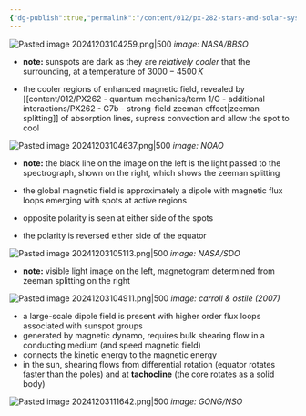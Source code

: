 ```yaml
---
{"dg-publish":true,"permalink":"/content/012/px-282-stars-and-solar-system/term-2-solar-system/g-the-sun/px-282-g3-sunspots/","noteIcon":"1","created":"2024-12-03T10:41:27.191+00:00","updated":"2024-12-21T14:23:50.380+00:00"}
---
```


![Pasted image 20241203104259.png|500](/img/user/pics/Pasted%20image%2020241203104259.png)
*image: NASA/BBSO*
- **note:** sunspots are dark as they are *relatively cooler* that the surrounding, at a temperature of $3000-4500\,K$

- the cooler regions of enhanced magnetic field, revealed by [[content/012/PX262 - quantum mechanics/term 1/G - additional interactions/PX262 - G7b - strong-field zeeman effect\|zeeman splitting]] of absorption lines, supress convection and allow the spot to cool

![Pasted image 20241203104637.png|500](/img/user/pics/Pasted%20image%2020241203104637.png)
*image: NOAO*

- **note:** the black line on the image on the left is the light passed to the spectrograph, shown on the right, which shows the zeeman splitting

- the global magnetic field is approximately a dipole with magnetic flux loops emerging with spots at active regions
- opposite polarity is seen at either side of the spots
- the polarity is reversed either side of the equator

![Pasted image 20241203105113.png|500](/img/user/pics/Pasted%20image%2020241203105113.png)
*image: NASA/SDO*

- **note:** visible light image on the left, magnetogram determined from zeeman splitting on the right

![Pasted image 20241203104911.png|500](/img/user/pics/Pasted%20image%2020241203104911.png)
*image: carroll & ostile (2007)*

- a large-scale dipole field is present with higher order flux loops associated with sunspot groups
- generated by magnetic dynamo, requires bulk shearing flow in a conducting medium (and speed magnetic field)
- connects the kinetic energy to the magnetic energy
- in the sun, shearing flows from differential rotation (equator rotates faster than the poles) and at **tachocline** (the core rotates as a solid body)

![Pasted image 20241203111642.png|500](/img/user/pics/Pasted%20image%2020241203111642.png)
*image: GONG/NSO*
